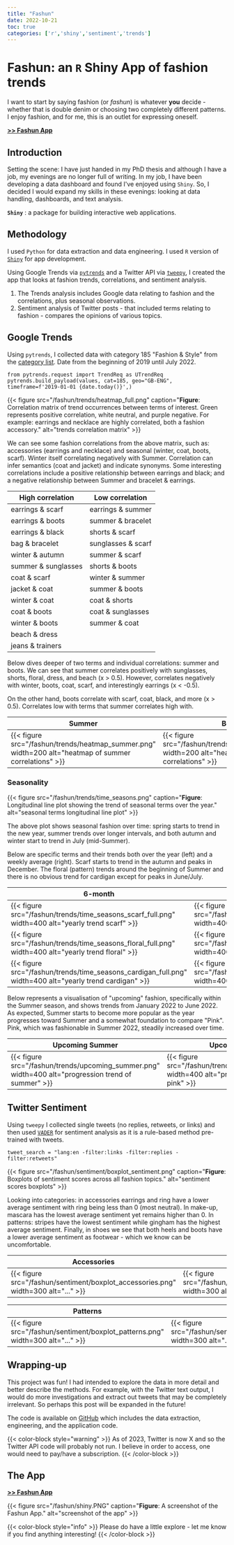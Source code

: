```yaml
---
title: "Fashun"
date: 2022-10-21
toc: true
categories: ['r','shiny','sentiment','trends']
---
```


# Fashun: an `R` Shiny App of fashion trends

I want to start by saying fashion (or *fashun*) is whatever **you** decide - whether that is double denim or choosing two completely different patterns.
I enjoy fashion, and for me, this is an outlet for expressing oneself.

[**>> Fashun App**](https://sap218.shinyapps.io/fashun_app/ "R Shiny fashion application called Fashun")

## Introduction

Setting the scene: I have just handed in my PhD thesis and although I have a job, my evenings are no longer full of writing.
In my job, I have been developing a data dashboard and found I've enjoyed using `Shiny`.
So, I decided I would expand my skills in these evenings: looking at data handling, dashboards, and text analysis.

**`Shiny`**
: a package for building interactive web applications.

## Methodology

I used `Python` for data extraction and data engineering. I used `R` version of [`Shiny`](https://shiny.posit.co/ "link to shiny") for app development. 

Using Google Trends via [`pytrends`](https://pypi.org/project/pytrends/ "link to google trends package") and a Twitter API via [`tweepy`](https://pypi.org/project/tweepy/ "link to twitter API package"), I created the app that looks at fashion trends, correlations, and sentiment analysis.

1. The Trends analysis includes Google data relating to fashion and the correlations, plus seasonal observations.
2. Sentiment analysis of Twitter posts - that included terms relating to fashion - compares the opinions of various topics.

## Google Trends

Using `pytrends`, I collected data with category 185 "Fashion & Style" from the [category list](https://github.com/pat310/google-trends-api/wiki/Google-Trends-Categories "google trends category list"). Date from the beginning of 2019 until July 2022.

```
from pytrends.request import TrendReq as UTrendReq 
pytrends.build_payload(values, cat=185, geo="GB-ENG", timeframe=f'2019-01-01 {date.today()}',)
```

{{< figure src="/fashun/trends/heatmap_full.png" caption="**Figure**: Correlation matrix of trend occurrences between terms of interest. Green represents positive correlation, white neutral, and purple negative. For example: earrings and necklace are highly correlated, both a fashion accessory." alt="trends correlation matrix" >}}

We can see some fashion correlations from the above matrix, such as: accessories (earrings and necklace) and seasonal (winter, coat, boots, scarf). Winter itself correlating negatively with Summer.
Correlation can infer semantics (coat and jacket) and indicate synonyms.
Some interesting correlations include a positive relationship between earrings and black; and a negative relationship between Summer and bracelet & earrings.

| High correlation  | Low correlation |
| ------------- | ------------- |
| earrings & scarf | earrings & summer |
| earrings & boots | summer & bracelet |
| earrings & black | shorts & scarf |
| bag & bracelet | sunglasses & scarf |
| winter & autumn | summer & scarf |
| summer & sunglasses | shorts & boots |
| coat & scarf | winter & summer |
| jacket & coat | summer & boots |
| winter & coat | coat & shorts |
| coat & boots | coat & sunglasses |
| winter & boots | summer & coat |
| beach & dress |  |
| jeans & trainers |  |

Below dives deeper of two terms and individual correlations: summer and boots.
We can see that summer correlates positively with sunglasses, shorts, floral, dress, and beach (x > 0.5). 
However, correlates negatively with winter, boots, coat, scarf, and interestingly earrings (x < -0.5).

On the other hand, boots correlate with scarf, coat, black, and more (x > 0.5).
Correlates low with terms that summer correlates high with.

| Summer | Boots |
| ------------- | ------------- |
| {{< figure src="/fashun/trends/heatmap_summer.png" width=200 alt="heatmap of summer correlations" >}} | {{< figure src="/fashun/trends/heatmap_boots.png" width=200 alt="heatmap of boots correlations" >}} |


### Seasonality

{{< figure src="/fashun/trends/time_seasons.png" caption="**Figure**: Longitudinal line plot showing the trend of seasonal terms over the year." alt="seasonal terms longitudinal line plot" >}}

The above plot shows seasonal fashion over time: spring starts to trend in the new year, summer trends over longer intervals, and both autumn and winter start to trend in July (mid-Summer). 

Below are specific terms and their trends both over the year (left) and a weekly average (right).
Scarf starts to trend in the autumn and peaks in December.
The floral (pattern) trends around the beginning of Summer and there is no obvious trend for cardigan except for peaks in June/July.

| 6-month | Weekly |
| ------------- | ------------- |
| {{< figure src="/fashun/trends/time_seasons_scarf_full.png" width=400 alt="yearly trend scarf" >}} | {{< figure src="/fashun/trends/time_seasons_scarf_weekly.png" width=400 alt="weekly trend scarf" >}} |
| {{< figure src="/fashun/trends/time_seasons_floral_full.png" width=400 alt="yearly trend floral" >}} | {{< figure src="/fashun/trends/time_seasons_floral_weekly.png" width=400 alt="weekly trend floral" >}} |
| {{< figure src="/fashun/trends/time_seasons_cardigan_full.png" width=400 alt="yearly trend cardigan" >}} | {{< figure src="/fashun/trends/time_seasons_cardigan_weekly.png" width=400 alt="weekly trend cardigan" >}} |

Below represents a visualisation of "upcoming" fashion, specifically within the Summer season, and shows trends from January 2022 to June 2022.
As expected, Summer starts to become more popular as the year progresses toward Summer and a somewhat foundation to compare "Pink". 
Pink, which was fashionable in Summer 2022, steadily increased over time.

| Upcoming Summer | Upcoming Pink |
| ------------- | ------------- |
| {{< figure src="/fashun/trends/upcoming_summer.png" width=400 alt="progression trend of summer" >}} | {{< figure src="/fashun/trends/upcoming_pink.png" width=400 alt="progression trend of pink" >}} |



## Twitter Sentiment

Using `tweepy` I collected single tweets (no replies, retweets, or links) and then used [`VADER`](https://pypi.org/project/vaderSentiment/ "link to vader sentiment") for sentiment analysis as it is a rule-based method pre-trained with tweets.
```
tweet_search = "lang:en -filter:links -filter:replies -filter:retweets"
```

{{< figure src="/fashun/sentiment/boxplot_sentiment.png" caption="**Figure**: Boxplots of sentiment scores across all fashion topics." alt="sentiment scores boxplots" >}}

Looking into categories: in accessories earrings and ring have a lower average sentiment with ring being less than 0 (most neutral).
In make-up, mascara has the lowest average sentiment yet remains higher than 0.
In patterns: stripes have the lowest sentiment while gingham has the highest average sentiment.
Finally, in shoes we see that both heels and boots have a lower average sentiment as footwear - which we know can be uncomfortable.

| Accessories | Make-up |
| ------------- | ------------- |
| {{< figure src="/fashun/sentiment/boxplot_accessories.png" width=300 alt="..." >}} | {{< figure src="/fashun/sentiment/boxplot_makeup.png" width=300 alt="..." >}} |

| Patterns | Shoes |
| ------------- | ------------- |
| {{< figure src="/fashun/sentiment/boxplot_patterns.png" width=300 alt="..." >}} | {{< figure src="/fashun/sentiment/boxplot_shoes.png" width=300 alt="..." >}} |


## Wrapping-up

This project was fun! I had intended to explore the data in more detail and better describe the methods.
For example, with the Twitter text output, I would do more investigations and extract out tweets that may be completely irrelevant.
So perhaps this post will be expanded in the future!

The code is available on [GitHub](https://github.com/sap218/fashun "github link") which includes the data extraction, engineering, and the application code.

{{< color-block style="warning" >}}
As of 2023, Twitter is now X and so the Twitter API code will probably not run. I believe in order to access, one would need to pay/have a subscription.
{{< /color-block >}}

## The App

[**>> Fashun App**](https://sap218.shinyapps.io/fashun_app/ "R Shiny fashion application called Fashun")

{{< figure src="/fashun/shiny.PNG" caption="**Figure**: A screenshot of the Fashun App." alt="screenshot of the app" >}}

{{< color-block style="info" >}}
Please do have a little explore - let me know if you find anything interesting!
{{< /color-block >}}